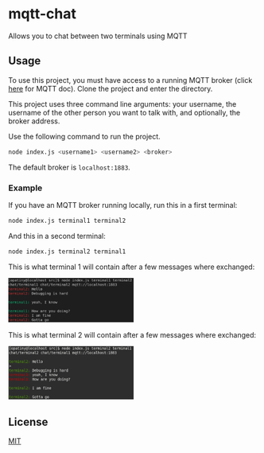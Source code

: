 # mqtt-chat

Allows you to chat between two terminals using MQTT

## Usage

To use this project, you must have access to a running MQTT broker (click [here](https://github.com/opatiny/chemexper-internship-workbook/blob/master/variousIT/mqtt/mqtt.md) for MQTT doc). Clone the project and enter the directory.

This project uses three command line arguments: your username, the username of the other person you want to talk with, and optionally, the broker address.

Use the following command to run the project.

```bash
node index.js <username1> <username2> <broker>
```

The default broker is `localhost:1883`.

### Example

If you have an MQTT broker running locally, run this in a first terminal:

```bash
node index.js terminal1 terminal2
```

And this in a second terminal:
```bash
node index.js terminal2 terminal1
```

This is what terminal 1 will contain after a few messages where exchanged:

<img src="./images/mqtt-chat-terminal1.png" alt="./images/mqtt-chat-terminal1.png" width="50%" class="center">

This is what terminal 2 will contain after a few messages where exchanged:

<img src="./images/mqtt-chat-terminal2.png" alt="./images/mqtt-chat-terminal2.png" width="50%" class="center">

## License

[MIT](./LICENSE)

